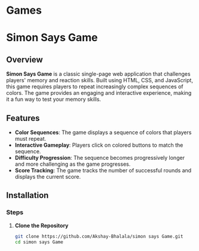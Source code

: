 # Games
# Simon Says Game

## Overview

**Simon Says Game** is a classic single-page web application that challenges players' memory and reaction skills. Built using HTML, CSS, and JavaScript, this game requires players to repeat increasingly complex sequences of colors. The game provides an engaging and interactive experience, making it a fun way to test your memory skills.

## Features

- **Color Sequences**: The game displays a sequence of colors that players must repeat.
- **Interactive Gameplay**: Players click on colored buttons to match the sequence.
- **Difficulty Progression**: The sequence becomes progressively longer and more challenging as the game progresses.
- **Score Tracking**: The game tracks the number of successful rounds and displays the current score.

## Installation

### Steps

1. **Clone the Repository**

   ```bash
   git clone https://github.com/Akshay-Bhalala/simon says Game.git
   cd simon says Game
